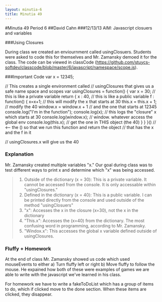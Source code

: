 ```yaml
---
layout: minutia-6
title: Minutia 49
---
```


#Minutia 49 Period 6
##David Cahn
###12/13/13
AIM: Javascript closuers and variables

###Using Closures

During class we created an enviournment called usingClosuers. Students were asked to code this for themselves and Mr. Zamansky demoed it for the class. The code can be viewed in classCode (https://github.com/stuycs-softdev/classcode/blob/master/6/javascript/namespace/scope.js).

###Important Code
var x = 12345;

// This creates a single environment called
// usingClosures that gives us a safe name space and scopes
var usingClosures = function() {
    var x = 30; // this is like a private variable
    return {
        x : 40, // this is like a public variable
        f : function() {
            x=x+1; // this will modify the x that starts at 30
            this.x = this.x + 1; // modify the 40
            window.x = window.x + 1 // and the one that starts at 12345
            console.log("I'm in the function");
            console.log(x); // this logs the "closure" x which starts at 30
            console.log(window.x); // window. whatever access the global env
            console.log(this.x); // get the one in THIS object (the 40)
        }
    }
}() // <-- the () so that we run this function and return the object
    //         that has the x and the f in it

// usingClosures.x will give us the 40 

### Explanation

Mr. Zamansky created multiple variables "x." Our goal during class was to test different ways to print x and determine which "x" was being accessed. 
   > 1. Outside of the dictionary (x = 30): This is a private variable. It cannot be accessed from the console. It is only accessable within "usingClosures."
   > 2. Defined in the dictionary (x = 40): This is a public variable. I can be printed directly from the console and used outside of the method "usingClosuers"
   > 3. "x": Accesses the x in the closure (x=30), not the x in the dictionary
   > 4. "This.x": Accesses the (x=40) from the dictionary. The most confusing word in programming, according to Mr. Zamansky.
   > 5. "Windox.x": This accesses the global x variable defined outside of usingClosures.

### Fluffy + Homework

At the end of class Mr. Zamansky showed us code which used mouseEvents to either a) Turn fluffy left or right b) Move fluffy to follow the mouse. He expained how both of these were examples of games we are able to write with the javascript we've learned in his class.

For homework we have to write a fakeToDoList which has a group of items to do, which if clicked move to the done section. When these items are clicked, they disappear.    